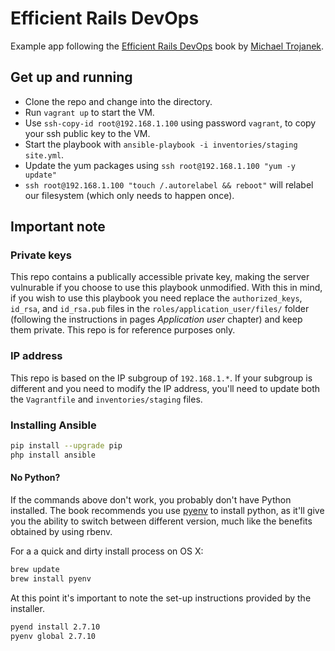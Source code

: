 # Efficient Rails DevOps

Example app following the [Efficient Rails DevOps](http://www.efficientrailsdevops.com/) book by [Michael Trojanek](http://www.relativkreativ.at/about).

## Get up and running

- Clone the repo and change into the directory.
- Run `vagrant up` to start the VM.
- Use `ssh-copy-id root@192.168.1.100` using password `vagrant`, to copy your ssh public key to the VM.
- Start the playbook with `ansible-playbook -i inventories/staging site.yml`.
- Update the yum packages using `ssh root@192.168.1.100 "yum -y update"`
- `ssh root@192.168.1.100 "touch /.autorelabel && reboot"` will relabel our filesystem (which only needs to happen once).

## Important note

### Private keys

This repo contains a publically accessible private key, making the server vulnurable if you choose to use this playbook unmodified. With this in mind, if you wish to use this playbook you need replace the `authorized_keys`, `id_rsa`, and `id_rsa.pub` files in the `roles/application_user/files/` folder (following the instructions in pages *Application user* chapter) and keep them private. This repo is for reference purposes only.

### IP address

This repo is based on the IP subgroup of `192.168.1.*`. If your subgroup is different and you need to modify the IP address, you'll need to update both the `Vagrantfile` and `inventories/staging` files.

### Installing Ansible

```bash
pip install --upgrade pip
php install ansible
```

#### No Python?

If the commands above don't work, you probably don't have Python installed. The book recommends you use [pyenv](https://github.com/yyuu/pyenv) to install python, as it'll give you the ability to switch between different version, much like the benefits obtained by using rbenv.

For a a quick and dirty install process on OS X:

```bash
brew update
brew install pyenv
```

At this point it's important to note the set-up instructions provided by the installer.

```bash
pyend install 2.7.10
pyenv global 2.7.10
```
